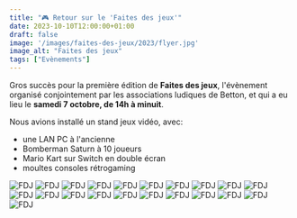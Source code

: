 ```yaml
---
title: "🎮 Retour sur le 'Faites des jeux'"
date: 2023-10-10T12:00:00+01:00
draft: false
image: '/images/faites-des-jeux/2023/flyer.jpg'
image_alt: "Faites des jeux"
tags: ["Evènements"]
---
```


Gros succès pour la première édition de **Faites des jeux**, l'évènement organisé conjointement par les associations ludiques de Betton, et qui a eu lieu le **samedi 7 octobre, de 14h à minuit**.

<!--more-->

Nous avions installé un stand jeux vidéo, avec:
- une LAN PC à l'ancienne
- Bomberman Saturn à 10 joueurs
- Mario Kart sur Switch en double écran
- moultes consoles rétrogaming

![FDJ](/images/faites-des-jeux/2023/20231007_154112.jpg)
![FDJ](/images/faites-des-jeux/2023/20231007_154635.jpg)
![FDJ](/images/faites-des-jeux/2023/20231007_154649.jpg)
![FDJ](/images/faites-des-jeux/2023/20231007_154712.jpg)
![FDJ](/images/faites-des-jeux/2023/20231007_165507.jpg)
![FDJ](/images/faites-des-jeux/2023/20231007_193834.jpg)
![FDJ](/images/faites-des-jeux/2023/20231007_194042.jpg)
![FDJ](/images/faites-des-jeux/2023/20231007_202940.jpg)
![FDJ](/images/faites-des-jeux/2023/IMG_5147.jpg)
![FDJ](/images/faites-des-jeux/2023/IMG_5148.jpg)
![FDJ](/images/faites-des-jeux/2023/IMG_5149.jpg)
![FDJ](/images/faites-des-jeux/2023/IMG_5150.jpg)
![FDJ](/images/faites-des-jeux/2023/IMG_5151.jpg)
![FDJ](/images/faites-des-jeux/2023/IMG_5152.jpg)
![FDJ](/images/faites-des-jeux/2023/IMG_5153.jpg)
![FDJ](/images/faites-des-jeux/2023/IMG_5154.jpg)
![FDJ](/images/faites-des-jeux/2023/IMG_5155.jpg)
![FDJ](/images/faites-des-jeux/2023/IMG_5156.jpg)
![FDJ](/images/faites-des-jeux/2023/IMG_5161.jpg)
![FDJ](/images/faites-des-jeux/2023/IMG_5163.jpg)
![FDJ](/images/faites-des-jeux/2023/IMG_5164.jpg)
